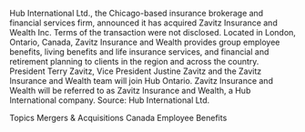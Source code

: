 Hub International Ltd., the Chicago-based insurance brokerage and financial services firm, announced it has acquired Zavitz Insurance and Wealth Inc.
Terms of the transaction were not disclosed.
Located in London, Ontario, Canada, Zavitz Insurance and Wealth provides group employee benefits, living benefits and life insurance services, and financial and retirement planning to clients in the region and across the country.
President Terry Zavitz, Vice President Justine Zavitz and the Zavitz Insurance and Wealth team will join Hub Ontario.
Zavitz Insurance and Wealth will be referred to as Zavitz Insurance and Wealth, a Hub International company.
Source: Hub International Ltd.

Topics
Mergers & Acquisitions
Canada
Employee Benefits
